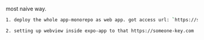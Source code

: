 
most naive way. 

```bash
1. deploy the whole app-monorepo as web app. got access url: `https://someone-key.com`

2. setting up webview inside expo-app to that https://someone-key.com   Wala!

```